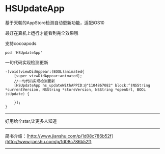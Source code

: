 # HSUpdateApp
基于天朝的AppStore检测自动更新功能，适配iOS10

最好在真机上运行才能看到完全效果哦

支持cocoapods
```
pod 'HSUpdateApp'
```

一句代码实现检测更新
```
-(void)viewDidAppear:(BOOL)animated{
    [super viewDidAppear:animated];
    //一句代码实现检测更新
    [HSUpdateApp hs_updateWithAPPID:@"1104867082" block:^(NSString *currentVersion, NSString *storeVersion, NSString *openUrl, BOOL isUpdate) {

    }];
}
```
***
好用给个star,让更多人知道

***
简书介绍：[http://www.jianshu.com/p/1d08c786b52f](http://www.jianshu.com/p/1d08c786b52f)
***

